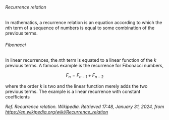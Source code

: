 <h6>Recurrence relation</h6>

In mathematics, a recurrence relation is an equation according to which the $n$th term of a sequence of numbers is equal to some combination of the previous terms. 

<h6>Fibonacci</h6>

In linear recurrences, the $n$th term is equated to a linear function of the $k$ previous terms. A famous example is the recurrence for Fibonacci numbers,

$$F_n = F_{n-1} + F_{n-2}$$

where the order $k$ is two and the linear function merely adds the two previous terms. The example is a linear recurrence with constant coefficients

_Ref._ _Recurrence relation. Wikipedia. Retrieved 17:48, January 31, 2024, from https://en.wikipedia.org/wiki/Recurrence_relation_
